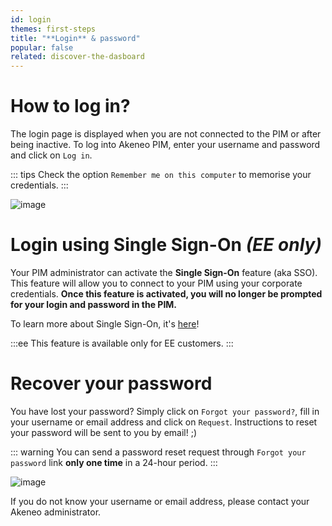 ```yaml
---
id: login
themes: first-steps
title: "**Login** & password"
popular: false
related: discover-the-dasboard
---
```


# How to log in?

The login page is displayed when you are not connected to the PIM or after being inactive.
To log into Akeneo PIM, enter your username and password and click on `Log in`.

::: tips
Check the option `Remember me on this computer` to memorise your credentials.
:::

![image](../img/Login1.png)

#  Login using Single Sign-On _(EE only)_

Your PIM administrator can activate the **Single Sign-On** feature (aka SSO). This feature will allow you to connect to your PIM using your corporate credentials.
**Once this feature is activated, you will no longer be prompted for your login and password in the PIM.**

To learn more about Single Sign-On, it's [here](configure-saml-sso.html)!

:::ee
This feature is available only for EE customers.
:::

# Recover your password

You have lost your password? Simply click on `Forgot your password?`, fill in your username or email address and click on `Request`. Instructions to reset your password will be sent to you by email! ;)

::: warning
You can send a password reset request through `Forgot your password` link **only one time** in a 24-hour period.
:::

![image](../img/RecoverPassword.png)

If you do not know your username or email address, please contact your Akeneo administrator.
